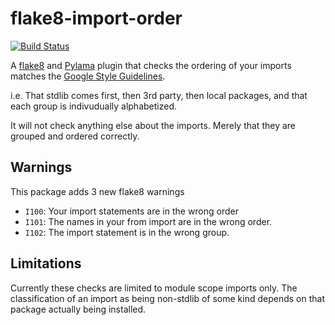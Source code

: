 flake8-import-order
===================

[![Build
Status](https://travis-ci.org/public/flake8-import-order.png?branch=master)](https://travis-ci.org/public/flake8-import-order)

A [flake8](http://flake8.readthedocs.org/en/latest/) and
[Pylama](https://github.com/klen/pylama) plugin that checks the ordering of
your imports matches the [Google Style
Guidelines](http://google-styleguide.googlecode.com/svn/trunk/pyguide.html?showone=Imports_formatting#Imports_formatting).

i.e. That stdlib comes first, then 3rd party, then local packages, and that
each group is indivudually alphabetized.

It will not check anything else about the imports. Merely that they are grouped
and ordered correctly.

Warnings
--------

This package adds 3 new flake8 warnings

* ``I100``: Your import statements are in the wrong order
* ``I101``: The names in your from import are in the wrong order.
* ``I102``: The import statement is in the wrong group.

Limitations
-----------

Currently these checks are limited to module scope imports only. The
classification of an import as being non-stdlib of some kind depends on that
package actually being installed.
